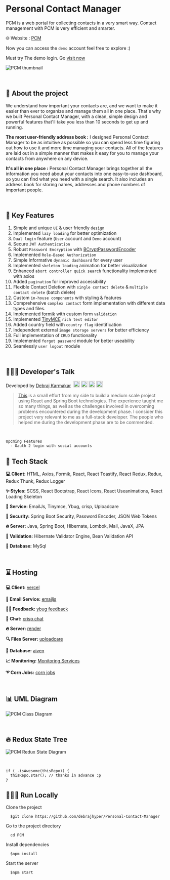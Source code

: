 # Personal Contact Manager

PCM is a web portal for collecting contacts in a very smart way. Contact management with PCM is very efficient and smarter.

🌐 Website : [PCM](https://pcm.vercel.app/)

Now you can access the ``demo`` account feel free to explore :)

Must try The demo login. Go [visit now](https://pcm.vercel.app/login)


![PCM thumbnail](https://raw.githubusercontent.com/debrajhyper/Personal-Contact-Manager/main/PCM/pcm-frontend/public/template.png)

<br/>

## 📑 About the project
We understand how important your contacts are, and we want to make it easier than ever to organize and manage them all in one place. That's why we built Personal Contact Manager, with a clean, simple design and powerful features that'll take you less than 10 seconds to get up and running.
<br/>

**The most user-friendly address book :**
I designed Personal Contact Manager to be as intuitive as possible so you can spend less time figuring out how to use it and more time managing your contacts. All of the features are laid out in a simple manner that makes it easy for you to manage your contacts from anywhere on any device.
<br/>

**It's all in one place :**
Personal Contact Manager brings together all the information you need about your contacts into one easy-to-use dashboard, so you can find what you need with a single search. It also includes an address book for storing names, addresses and phone numbers of important people.

<br/>

## 🔐 Key Features
  1. Simple and unique ``UI`` & user friendly ``design``
  2. Implemented ``lazy loading`` for better optimization
  3. ``Dual login`` feature (``User`` account and ``Demo`` account)
  4. Secure ``JWT Authentication``
  5. Robust ``Password Encryption`` with [BCryptPasswordEncoder](https://docs.spring.io/spring-security/site/docs/current/api/org/springframework/security/crypto/bcrypt/BCryptPasswordEncoder.html)
  6. Implemented ``Role-Based Authorization``
  7. Simple Informative ``dynamic dashboard`` for every user
  8. Implemented ``skeleton loading`` animation for better visualization
  9. Enhanced ``abort controller quick search`` functionality implemented with axios
  10. Added ``pagination`` for improved accessibility
  11. Flexible Contact Deletion with ``single contact delete`` & ``multiple contact delete`` (batch delete)
  12. Custom ``in-house components`` with styling & features
  13. Comprehensive ``complex contact`` form implementation with different data types and files.
  14. Implemented [formik](https://formik.org/) with custom form ``validation``
  15. Implemented [TinyMCE](https://www.tiny.cloud/) ``rich text editor``
  16. Added country field with ``country flag`` identification
  17. Independent external ``image storage servers`` for better efficiency
  18. Full implementation of ``CRUD`` functionality
  19. Implemented ``forgot password`` module for better useability
  20. Seamlessly ``user logout`` module


<br/>

## 👨🏻‍💻 Developer's Talk
Developed by <a href="https://github.com/debrajhyper">Debraj Karmakar</a>
<span style="display:inline-flex; justify-content:space-evenly; width:20%;">
<a href="https://twitter.com/debraj_010">
  <img src="https://cdn.jsdelivr.net/gh/devicons/devicon/icons/twitter/twitter-original.svg" width="20px"/>
</a>
<a href="https://linkedin.com/in/debraj-karmakar-275570199">
  <img src="https://cdn.jsdelivr.net/gh/devicons/devicon/icons/linkedin/linkedin-original.svg" width="20px"/>
</a>
<a href="https://fb.com/debraj.karmakar.923">
  <img src="https://cdn.jsdelivr.net/gh/devicons/devicon/icons/facebook/facebook-original.svg" width="20px"/>
</a>
<a href="https://www.behance.net/debrajkarmakar">
  <img src="https://cdn.jsdelivr.net/gh/devicons/devicon/icons/behance/behance-original.svg" width="20px">
</a>
</span>

><a href="https://pcm.vercel.app/">This</a> is a small effort from my side to build a medium scale project using React and Spring Boot technologies. The experience taught me so many things, as well as the challenges involved in overcoming problems encountered during the development phase. I consider this project very relevant to me as a full-stack developer. The people who helped me during the development phase are to be commended.

<br/>

    Upcming Features
      - Oauth 2 login with social accounts 

## 🚀 Tech Stack

**💻 Client:** HTML, Axios, Formik, React, React Toastify, React Redux, Redux, Redux Thunk, Redux Logger

**✨ Styles:** SCSS, React Bootstrap, React Icons, React Useanimations, React Loading Skeleton

**🔌 Service:** EmailJs, Tinymce, Ybug, crisp, Uploadcare

**🔐 Security:** Spring Boot Security, Password Encoder, JSON Web Tokens

**🔥 Server:** Java, Spring Boot, Hibernate, Lombok, Mail, JavaX, JPA

**🧲 Validation:** Hibernate Validator Engine, Bean Validation API

**📂 Database:** MySql

<br/>

## ⌛ Hosting

**💻 Client:** [vercel](https://vercel.com/debrajhyper/pcm-client)

**📧 Email Service:** [emailjs](https://dashboard.emailjs.com/admin/statistics)

**👏🏻 Feedback:** [ybug feedback](https://ybug.io/dashboard/projects/2x6n422zws7k9k2rvttq/reports)

**🙂 Chat:** [crisp chat](https://app.crisp.chat/website/edbf0bc6-2c54-4ca8-82d7-5dc4eb967c09/inbox)

**🔥 Server:** [render](https://dashboard.render.com/web/srv-ch4gobm4dad97s327np0)

**🔍 Files Server:** [uploadcare](https://app.uploadcare.com/projects/42f221173ddffa4c7a53/files/fa2bc038-fd07-4096-adfc-02c2c54ac46b?limit=100&ordering=-datetime_uploaded)

**📂 Database:** [aiven](https://console.aiven.io/account/a49e67a78f05/project/debrajkarmakar010-26f0/services/pcm/overview)

**📈 Monitoring:** [Monitoring Services](https://rp60xbp0.status.cron-job.org/)

**➰ Corn Jobs:** [corn jobs](https://console.cron-job.org/dashboard)

<br/>


## 📊 UML Diagram

![PCM Class Diagram](https://raw.githubusercontent.com/debrajhyper/Personal-Contact-Manager/main/documents/pcm-class-diagram.png)

<br/>

## 🔥 Redux State Tree

![PCM Redux State Diagram](https://raw.githubusercontent.com/debrajhyper/Personal-Contact-Manager/main/documents/Redux_DevTools_state.jpg)

<br/>


```
if (_.isAwesome(thisRepo)) {
  thisRepo.star(); // thanks in advance :p
}
```

## 🏃🏻‍♂️ Run Locally

Clone the project
```
  $git clone https://github.com/debrajhyper/Personal-Contact-Manager
```

Go to the project directory
```
  cd PCM
```

Install dependencies
```
  $npm install
```

Start the server
```
  $npm start
```

<br/>
